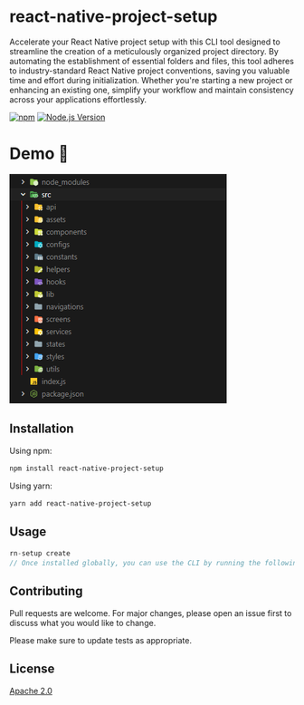 # react-native-project-setup

Accelerate your React Native project setup with this CLI tool designed to streamline the creation of a meticulously organized project directory. By automating the establishment of essential folders and files, this tool adheres to industry-standard React Native project conventions, saving you valuable time and effort during initialization. Whether you're starting a new project or enhancing an existing one, simplify your workflow and maintain consistency across your applications effortlessly.

[![npm](https://img.shields.io/npm/v/react-native-project-setup)](https://www.npmjs.com/package/react-native-project-setup)  [![Node.js Version](https://img.shields.io/badge/node-%3E%3D16.0.0-brightgreen)](https://nodejs.org/en/)


# Demo :movie_camera:

![](./image/folders.png)

## Installation

Using npm:

```bash
npm install react-native-project-setup

```
Using yarn:

```bash
yarn add react-native-project-setup

```

## Usage

```javascript
rn-setup create
// Once installed globally, you can use the CLI by running the following command in your terminal:

```

## Contributing

Pull requests are welcome. For major changes, please open an issue first
to discuss what you would like to change.

Please make sure to update tests as appropriate.

## License

[Apache 2.0](https://www.apache.org/licenses/LICENSE-2.0.txt)